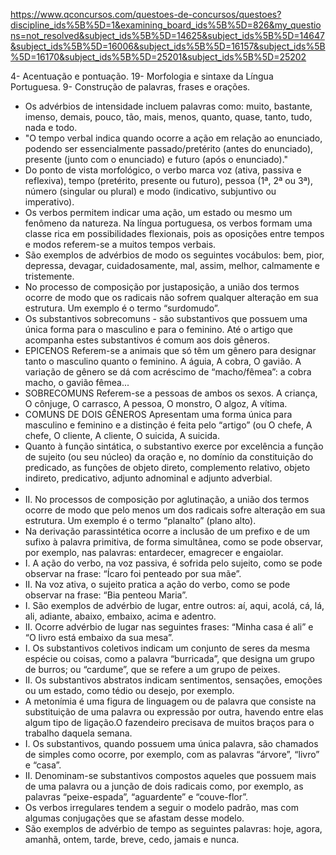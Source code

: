 https://www.qconcursos.com/questoes-de-concursos/questoes?discipline_ids%5B%5D=1&examining_board_ids%5B%5D=826&my_questions=not_resolved&subject_ids%5B%5D=14625&subject_ids%5B%5D=14647&subject_ids%5B%5D=16006&subject_ids%5B%5D=16157&subject_ids%5B%5D=16170&subject_ids%5B%5D=25201&subject_ids%5B%5D=25202

4- Acentuação e pontuação. 
19- Morfologia e sintaxe da Língua Portuguesa. 
9- Construção de palavras, frases e orações. 
- Os advérbios de intensidade incluem palavras como: muito, bastante, imenso, demais, pouco, tão, mais, menos, quanto, quase, tanto, tudo, nada e todo.
- "O tempo verbal indica quando ocorre a ação em relação ao enunciado, podendo ser essencialmente passado/pretérito (antes do enunciado), presente (junto com o enunciado) e futuro (após o enunciado)."
- Do ponto de vista morfológico, o verbo marca voz (ativa, passiva e reflexiva), tempo (pretérito, presente ou futuro), pessoa (1ª, 2ª ou 3ª), número (singular ou plural) e modo (indicativo, subjuntivo ou imperativo).
- Os verbos permitem indicar uma ação, um estado ou mesmo um fenômeno da natureza. Na língua portuguesa, os verbos formam uma classe rica em possibilidades flexionais, pois as oposições entre tempos e modos referem-se a muitos tempos verbais.
- São exemplos de advérbios de modo os seguintes vocábulos: bem, pior, depressa, devagar, cuidadosamente, mal, assim, melhor, calmamente e tristemente.
- No processo de composição por justaposição, a união dos termos ocorre de modo que os radicais não sofrem qualquer alteração em sua estrutura. Um exemplo é o termo “surdomudo”.
- Os substantivos sobrecomuns - são substantivos que possuem uma única forma para o masculino e para o feminino. Até o artigo que acompanha estes substantivos é comum aos dois gêneros.
- EPICENOS Referem-se a animais que só têm um gênero para designar tanto o masculino quanto o feminino. A águia, A cobra, O gavião. A variação de gênero se dá com acréscimo de “macho/fêmea”: a cobra macho, o gavião fêmea...
- SOBRECOMUNS Referem-se a pessoas de ambos os sexos. A criança, O cônjuge, O carrasco, A pessoa, O monstro, O algoz, A vítima.
- COMUNS DE DOIS GÊNEROS Apresentam uma forma única para masculino e feminino e a distinção é feita pelo “artigo” (ou O chefe, A chefe, O cliente, A cliente, O suicida, A suicida.
- Quanto à função sintática, o substantivo exerce por excelência a função de sujeito (ou seu núcleo) da oração e, no domínio da constituição do predicado, as funções de objeto direto, complemento relativo, objeto indireto, predicativo, adjunto adnominal e adjunto adverbial.
- 
- II. No processos de composição por aglutinação, a união dos termos ocorre de modo que pelo menos um dos radicais sofre alteração em sua estrutura. Um exemplo é o termo “planalto” (plano alto).
- Na derivação parassintética ocorre a inclusão de um prefixo e de um sufixo à palavra primitiva, de forma simultânea, como se pode observar, por exemplo, nas palavras: entardecer, emagrecer e engaiolar.
- I. A ação do verbo, na voz passiva, é sofrida pelo sujeito, como se pode observar na frase: “Ícaro foi penteado por sua mãe”.
- II. Na voz ativa, o sujeito pratica a ação do verbo, como se pode observar na frase: “Bia penteou Maria”.
- I. São exemplos de advérbio de lugar, entre outros: aí, aqui, acolá, cá, lá, ali, adiante, abaixo, embaixo, acima e adentro.
- II. Ocorre advérbio de lugar nas seguintes frases: “Minha casa é ali” e “O livro está embaixo da sua mesa”.
- I. Os substantivos coletivos indicam um conjunto de seres da mesma espécie ou coisas, como a palavra “burricada”, que designa um grupo de burros; ou “cardume”, que se refere a um grupo de peixes.
- II. Os substantivos abstratos indicam sentimentos, sensações, emoções ou um estado, como tédio ou desejo, por exemplo.
- A metonímia é uma figura de linguagem ou de palavra que consiste na substituição de uma palavra ou expressão por outra, havendo entre elas algum tipo de ligação.O fazendeiro precisava de muitos braços para o trabalho daquela semana.
- I. Os substantivos, quando possuem uma única palavra, são chamados de simples como ocorre, por exemplo, com as palavras “árvore”, “livro” e “casa”.
- II. Denominam-se substantivos compostos aqueles que possuem mais de uma palavra ou a junção de dois radicais como, por exemplo, as palavras “peixe-espada”, “aguardente” e “couve-flor”.
- Os verbos irregulares tendem a seguir o modelo padrão, mas com algumas conjugações que se afastam desse modelo.
- São exemplos de advérbio de tempo as seguintes palavras: hoje, agora, amanhã, ontem, tarde, breve, cedo, jamais e nunca.